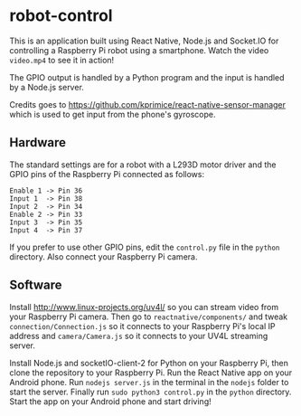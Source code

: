 # robot-control
This is an application built using React Native, Node.js and Socket.IO for controlling a Raspberry Pi robot using a smartphone. Watch the video `video.mp4` to see it in action!

The GPIO output is handled by a Python program and the input is handled by a Node.js server.

Credits goes to https://github.com/kprimice/react-native-sensor-manager which is used to get input from the phone's gyroscope.

## Hardware
The standard settings are for a robot with a L293D motor driver and the GPIO pins of the Raspberry Pi connected as follows:
```
Enable 1 -> Pin 36
Input 1  -> Pin 38
Input 2  -> Pin 34
Enable 2 -> Pin 33
Input 3  -> Pin 35
Input 4  -> Pin 37
```
If you prefer to use other GPIO pins, edit the `control.py` file in the `python` directory. Also connect your Raspberry Pi camera.

## Software
Install http://www.linux-projects.org/uv4l/ so you can stream video from your Raspberry Pi camera. Then go to `reactnative/components/` and tweak `connection/Connection.js` so it connects to your Raspberry Pi's local IP address and `camera/Camera.js` so it connects to your UV4L streaming server.

Install Node.js and socketIO-client-2 for Python on your Raspberry Pi, then clone the repository to your Raspberry Pi. Run the React Native app on your Android phone. Run `nodejs server.js` in the terminal in the `nodejs` folder to start the server. Finally run `sudo python3 control.py` in the `python` directory. Start the app on your Android phone and start driving!
